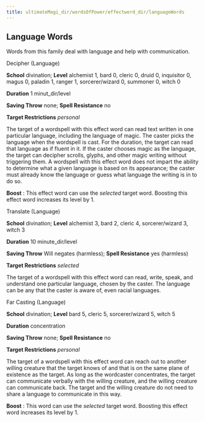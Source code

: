 ```yaml
---
title: ultimateMagi_dir/wordsOfPower/effectword_dir/languageWords
---
```

## Language Words

Words from this family deal with language and help with communication.

Decipher (Language)

**School** divination; **Level** alchemist 1, bard 0, cleric 0, druid 0, inquisitor 0, magus 0, paladin 1, ranger 1, sorcerer/wizard 0, summoner 0, witch 0

**Duration** 1 minut_dir/level

**Saving Throw** none; **Spell Resistance** no

**Target Restrictions** _personal_

The target of a wordspell with this effect word can read text written in one particular language, including the language of magic. The caster picks the language when the wordspell is cast. For the duration, the target can read that language as if fluent in it. If the caster chooses magic as the language, the target can decipher scrolls, glyphs, and other magic writing without triggering them. A wordspell with this effect word does not impart the ability to determine what a given language is based on its appearance; the caster must already know the language or guess what language the writing is in to do so.

**Boost** : This effect word can use the _selected_ target word. Boosting this effect word increases its level by 1.

Translate (Language)

**School** divination; **Level** alchemist 3, bard 2, cleric 4, sorcerer/wizard 3, witch 3

**Duration** 10 minute_dir/level

**Saving Throw** Will negates (harmless); **Spell Resistance** yes (harmless)

**Target Restrictions** _selected_

The target of a wordspell with this effect word can read, write, speak, and understand one particular language, chosen by the caster. The language can be any that the caster is aware of, even racial languages.

Far Casting (Language)

**School** divination; **Level** bard 5, cleric 5, sorcerer/wizard 5, witch 5

**Duration** concentration

**Saving Throw** none; **Spell Resistance** no

**Target Restrictions** _personal_

The target of a wordspell with this effect word can reach out to another willing creature that the target knows of and that is on the same plane of existence as the target. As long as the wordcaster concentrates, the target can communicate verbally with the willing creature, and the willing creature can communicate back. The target and the willing creature do not need to share a language to communicate in this way.

**Boost** : This word can use the _selected_ target word. Boosting this effect word increases its level by 1.

